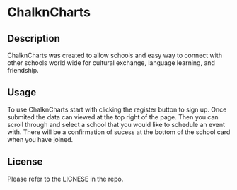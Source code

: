# ChalknCharts

## Description

ChalknCharts was created to allow schools and easy way to connect with other schools world wide for cultural exchange, language learning, and friendship.

## Usage 

To use ChalknCharts start with clicking the register button to sign up. Once submited the data can viewed at the top right of the page. Then you can scroll through and select a school that you would like to schedule an event with. There will be a confirmation of sucess at the bottom of the school card when you have joined.

## License

Please refer to  the LICNESE in the repo.